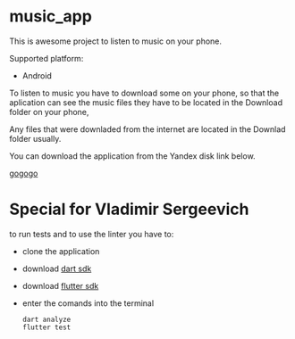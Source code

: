 # music_app

This is awesome project to listen to music on your phone.

Supported platform:
- Android

To listen to music you have to download some on your phone, so that the aplication can see the music files
they have to be located in the Download folder on your phone,

Any files that were downladed from the internet are located in the Downlad folder usually.

You can download the application from the Yandex disk link below.

[gogogo](https://disk.yandex.ru/d/O9tC6GEbfikpeg)



# Special for Vladimir Sergeevich
to run tests and to use the linter you have to:
- clone the application
- download [dart sdk](https://dart.dev/get-dart)
- download [flutter sdk](https://docs.flutter.dev/get-started/install)
- enter the comands into the terminal

      dart analyze
      flutter test
